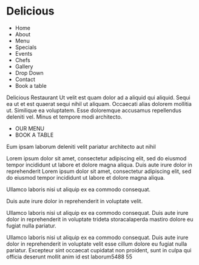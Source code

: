<!DOCTYPE html>
<html lang="fr">
  <head>
      <title>maquette</title>
     <meta charset="UTF-8">
     <meta name="viewport" content="width=device-width, initial-scale=1">
     <link rel="stylesheet"  href="maquette.css">
  </head>
  
  <body>
    <h1> Delicious</h1>
    <ul>
     <li> Home</li>
     <li>About</li>
     <li>Menu</li>
     <li>Specials</li>
     <li>Events</li>
     <li>Chefs</li>
     <li>Gallery</li>
     <li>Drop Down</li>
     <li>Contact</li>
     <li>Book a table</li>
    </ul>
    <p img src=C:\Users\Ecole 241 Pro\Desktop\Tuto>
      Delicious Restaurant
    Ut velit est quam dolor ad a aliquid qui aliquid. Sequi ea ut et est quaerat sequi nihil ut aliquam. Occaecati alias dolorem mollitia ut. Similique ea voluptatem. Esse doloremque accusamus repellendus deleniti vel. Minus et tempore modi architecto.
      <ul>
        <li>OUR MENU</li>
        <li>BOOK A TABLE</li>
      </ul>
    </p>
    <p img src=C:\Users\Ecole 241 Pro\Desktop\Tuto>

Eum ipsam laborum deleniti velit pariatur architecto aut nihil

Lorem ipsum dolor sit amet, consectetur adipiscing elit, sed do eiusmod tempor incididunt ut labore et dolore magna aliqua. Duis aute irure dolor in reprehenderit
Lorem ipsum dolor sit amet, consectetur adipiscing elit, sed do eiusmod tempor incididunt ut labore et dolore magna aliqua.

Ullamco laboris nisi ut aliquip ex ea commodo consequat.

Duis aute irure dolor in reprehenderit in voluptate velit.

Ullamco laboris nisi ut aliquip ex ea commodo consequat. Duis aute irure dolor in reprehenderit in voluptate trideta storacalaperda mastiro dolore eu fugiat nulla pariatur.

Ullamco laboris nisi ut aliquip ex ea commodo consequat. Duis aute irure dolor in reprehenderit in voluptate velit esse cillum dolore eu fugiat nulla pariatur. Excepteur sint occaecat cupidatat non proident, sunt in culpa qui officia deserunt mollit anim id est laborum5488 55</p>
  </body>
</html>
